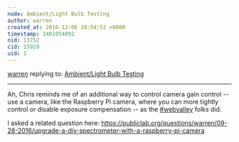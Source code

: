 ```yaml
---
node: Ambient/Light Bulb Testing
author: warren
created_at: 2016-12-06 19:54:52 +0000
timestamp: 1481054092
nid: 13752
cid: 15929
uid: 1
---
```




[warren](../profile/warren) replying to: [Ambient/Light Bulb Testing](../notes/idev247/12-06-2016/ambient-light-bulb-testing)

----
Ah, Chris reminds me of an additional way to control camera gain control -- use a camera, like the Raspberry Pi camera, where you can more tightly control or disable exposure compensation -- as the [#webvalley](/tag/webvalley) folks did. 

I asked a related question here: https://publiclab.org/questions/warren/09-28-2016/upgrade-a-diy-spectrometer-with-a-raspberry-pi-camera